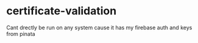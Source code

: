 # certificate-validation
Cant drectly be run on any system cause it has my firebase auth and keys from pinata

